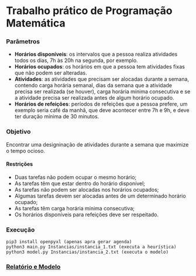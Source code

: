 # Trabalho prático de Programação Matemática

### Parâmetros

* **Horários disponíveis**: os intervalos que a pessoa realiza atividades todos os dias, 7h às 20h na segunda, por exemplo.
* **Horários ocupados**: os horários em que a pessoa tem atividades fixas que não podem ser alteradas.
* **Atividades**: as atividades que precisam ser alocadas durante a semana, contendo carga horária semanal, dias da semana que a atividade precisa ser realizada (se houver), carga horária mínima consecutiva e se a atividade precisa ser realizada antes de algum horário ocupado.
* **Horários de refeições**: períodos de refeições que a pessoa prefere, um exemplo seria café da manhã, que deve acontecer entre 7h e 9h, e deve ter duração mínima de 30 minutos.

### Objetivo

Encontrar uma designinação de atividades durante a semana que maximize o tempo ocioso.

#### Restrições

* Duas tarefas não podem ocupar o mesmo horário;
* As tarefas têm que estar dentro do horário disponível;
* As tarefas não podem ser alocadas nos horários ocupados;
* Algumas tarefas devem ser alocadas antes de um determinado horário ocupado;
* As tarefas têm carga horária mínima consecutiva;
* Os horários disponíveis para refeições deve ser respeitado.

### Execução

```
pip3 install openpyxl (apenas apra gerar agenda)
python3 main.py Instancias/instancia_1.txt (executa a heurística)
python3 model.py Instancias/instancia_2.txt (executa o modelo)
```

### [Relatório e Modelo](https://drive.google.com/file/d/1bRkhKKpwPliild8RsDrgolwjNAxXPJvx/view?usp=sharing)
